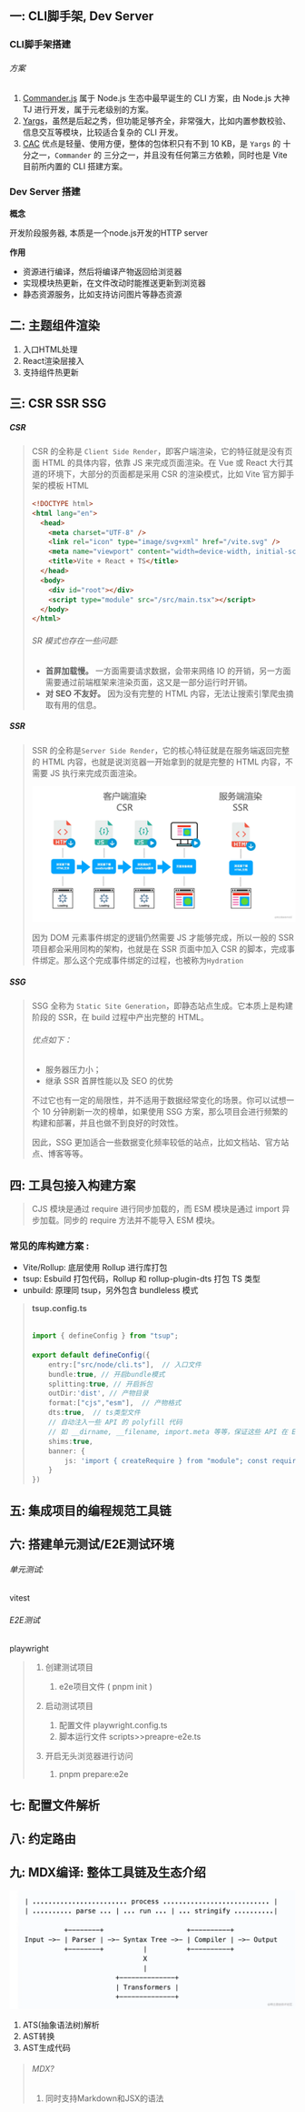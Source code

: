 ## 一: CLI脚手架, Dev Server

### CLI脚手架搭建

###### 方案

1. [Commander.js](https://github.com/tj/commander.js/blob/master/Readme_zh-CN.md)  属于 Node.js 生态中最早诞生的 CLI 方案，由 Node.js 大神 TJ 进行开发，属于元老级别的方案。 
2.  [Yargs](https://github.com/yargs/yargs)，虽然是后起之秀，但功能足够齐全，非常强大，比如内置参数校验、信息交互等模块，比较适合复杂的 CLI 开发。 
3.  [CAC](https://github.com/cacjs/cac)  优点是轻量、使用方便，整体的包体积只有不到 10 KB，是 `Yargs` 的 十分之一，`Commander` 的 三分之一，并且没有任何第三方依赖，同时也是 Vite 目前所内置的 CLI 搭建方案。 

### Dev Server 搭建

**概念**

开发阶段服务器, 本质是一个node.js开发的HTTP server

**作用**

- 资源进行编译，然后将编译产物返回给浏览器
- 实现模块热更新，在文件改动时能推送更新到浏览器
- 静态资源服务，比如支持访问图片等静态资源

## 二: 主题组件渲染

1. 入口HTML处理
2. React渲染层接入
3. 支持组件热更新

## 三: CSR SSR SSG

##### **CSR**

>  CSR 的全称是 `Client Side Render`，即客户端渲染，它的特征就是没有页面 HTML 的具体内容，依靠 JS 来完成页面渲染。在 Vue 或 React 大行其道的环境下，大部分的页面都是采用 CSR 的渲染模式，比如 Vite 官方脚手架的模板 HTML 
>
> ```html
> <!DOCTYPE html>
> <html lang="en">
>   <head>
>     <meta charset="UTF-8" />
>     <link rel="icon" type="image/svg+xml" href="/vite.svg" />
>     <meta name="viewport" content="width=device-width, initial-scale=1.0" />
>     <title>Vite + React + TS</title>
>   </head>
>   <body>
>     <div id="root"></div>
>     <script type="module" src="/src/main.tsx"></script>
>   </body>
> </html>
> ```
>
> ###### SR 模式也存在一些问题:
>
> - **首屏加载慢。** 一方面需要请求数据，会带来网络 IO 的开销，另一方面需要通过前端框架来渲染页面，这又是一部分运行时开销。
> - **对 SEO 不友好。** 因为没有完整的 HTML 内容，无法让搜索引擎爬虫摘取有用的信息。

##### SSR

>  SSR 的全称是`Server Side Render`，它的核心特征就是在服务端返回完整的 HTML 内容，也就是说浏览器一开始拿到的就是完整的 HTML 内容，不需要 JS 执行来完成页面渲染。 
>
>  ![image.png](README.assets/86f002ddb1c04d798ea17745cf2594c3_tplv-k3u1fbpfcp-zoom-in-crop-mark_3024_0_0_0.webp) 
>
>  因为 DOM 元素事件绑定的逻辑仍然需要 JS 才能够完成，所以一般的 SSR 项目都会采用同构的架构，也就是在 SSR 页面中加入 CSR 的脚本，完成事件绑定。那么这个完成事件绑定的过程，也被称为`Hydration` 

##### SSG

>  SSG 全称为 `Static Site Generation`，即静态站点生成。它本质上是构建阶段的 SSR，在 build 过程中产出完整的 HTML。 
>
> ######  优点如下： 
>
> - 服务器压力小；
> - 继承 SSR 首屏性能以及 SEO 的优势
>
> 不过它也有一定的局限性，并不适用于数据经常变化的场景。你可以试想一个 10 分钟刷新一次的榜单，如果使用 SSG 方案，那么项目会进行频繁的构建和部署，并且也做不到良好的时效性。
>
> 因此，SSG 更加适合一些数据变化频率较低的站点，比如文档站、官方站点、博客等等。

## 四: 工具包接入构建方案

>  CJS 模块是通过 require 进行同步加载的，而 ESM 模块是通过 import 异步加载。同步的 require 方法并不能导入 ESM 模块。 

###  常见的库构建方案 :

- Vite/Rollup: 底层使用 Rollup 进行库打包
- tsup: Esbuild 打包代码，Rollup 和 rollup-plugin-dts 打包 TS 类型
- unbuild: 原理同 tsup，另外包含 bundleless 模式

> **tsup.config.ts**
>
> ```ts
> 
> import { defineConfig } from "tsup";
> 
> export default defineConfig({
>     entry:["src/node/cli.ts"],  // 入口文件
>     bundle:true, // 开启bundle模式
>     splitting:true, // 开启拆包
>     outDir:'dist', // 产物目录
>     format:["cjs","esm"],  // 产物格式
>     dts:true,  // ts类型文件
>     // 自动注入一些 API 的 polyfill 代码 
>     // 如 __dirname, __filename, import.meta 等等，保证这些 API 在 ESM 和 CJS 环境下的兼容性。
>     shims:true, 
>     banner: {
>         js: 'import { createRequire } from "module"; const require = createRequire(import.meta.url);'
>     }
> })
> ```
>
> 

## 五: 集成项目的编程规范工具链

## 六:  搭建单元测试/E2E测试环境

###### 单元测试:

vitest

###### E2E测试

 playwright 

> 1. 创建测试项目
>    1. e2e项目文件 ( pnpm  init )
>
> 2. 启动测试项目
>    1. 配置文件 playwright.config.ts
>    2. 脚本运行文件 scripts>>preapre-e2e.ts
>
> 3. 开启无头浏览器进行访问 
>    1. pnpm  prepare:e2e

## 七: 配置文件解析

## 八: 约定路由

## 九: MDX编译: 整体工具链及生态介绍 

 ![image.png](README.assets/81072beae7e34423a85bd5355028879c_tplv-k3u1fbpfcp-zoom-in-crop-mark_3024_0_0_0.webp) 

1. ATS(抽象语法树)解析
2. AST转换
3. AST生成代码

> ###### MDX? 
>
> 1.  同时支持Markdown和JSX的语法